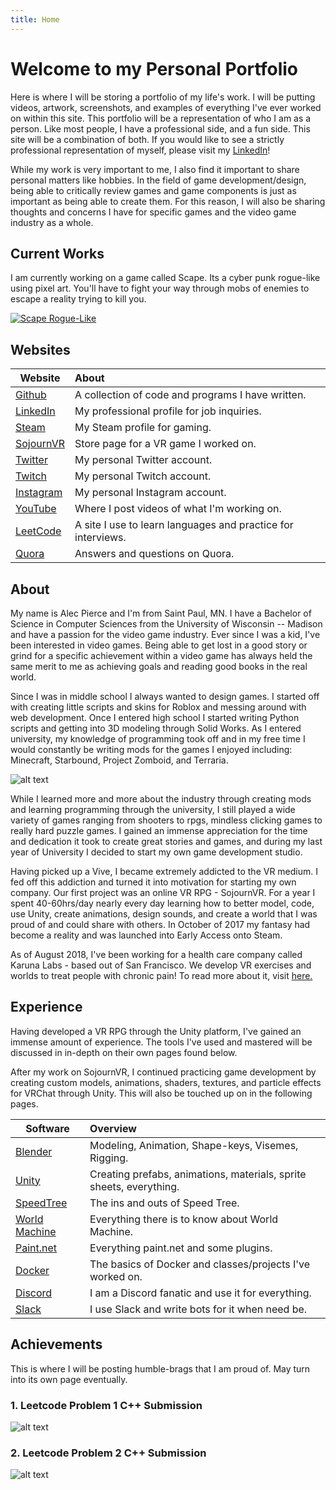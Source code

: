 ```yaml
---
title: Home
---
```


# Welcome to my Personal Portfolio

Here is where I will be storing a portfolio of my life's work. I will be putting videos, artwork, screenshots, and examples of everything I've ever worked on within this site. This portfolio will
be a representation of who I am as a person. Like most people, I have a professional side, and a
fun side. This site will be a combination of both. If you would like to see a strictly professional
representation of myself, please visit my [LinkedIn](https://linkedin.com/in/pierrce)!

While my work is very important to me, I also find it important to share personal matters like hobbies. In the field of game development/design, being able to critically review games and game components is just as important as being able to create them. For this reason, I will also be sharing thoughts and concerns I have for specific games and the video game industry as a whole.

## Current Works

I am currently working on a game called Scape. Its a cyber punk rogue-like using pixel art. You'll have to fight your way through mobs of enemies to escape a reality trying to kill you.

[![Scape Rogue-Like](http://img.youtube.com/vi/4N8u5OHmooo/0.jpg)](https://www.youtube.com/watch?v=4N8u5OHmooo)

## Websites

| Website    | About         
| ------------- |:-------------
| [Github](https://github.com/pierrce)    | A collection of code and programs I have written.
| [LinkedIn](https://linkedin.com/in/pierrce)    | My professional profile for job inquiries.     
| [Steam](https://steamcommunity.com/id/pierrce) | My Steam profile for gaming.     
| [SojournVR](https://store.steampowered.com/app/667050/SojournVR/) | Store page for a VR game I worked on.
| [Twitter](https://twitter.com/pierrcedesign) | My personal Twitter account.
| [Twitch](https://twitch.tv/pierrce_tv) | My personal Twitch account.
| [Instagram](https://www.instagram.com/pierrceinsta/) | My personal Instagram account.
| [YouTube](https://www.youtube.com/channel/UCGSwH9k2xJjrfi0QUokF8qQ?view_as=subscriber) | Where I post videos of what I'm working on.
| [LeetCode](https://leetcode.com/pierrce/) | A site I use to learn languages and practice for interviews.
| [Quora](https://www.quora.com/profile/Pierrce) | Answers and questions on Quora.

## About

My name is Alec Pierce and I'm from Saint Paul, MN. I have a Bachelor of Science in Computer Sciences from the University of Wisconsin -- Madison and have a passion for the video game industry. Ever since I was a kid, I've been interested in video games. Being able to get lost in a good story or grind for a specific achievement within a video game has always held the same merit to me as achieving goals and reading good books in the real world.

Since I was in middle school I always wanted to design games. I started off with creating little scripts and skins for Roblox and messing around with web development. Once I entered high school I started writing Python scripts and getting into 3D modeling through Solid Works. As I entered university, my knowledge of programming took off and in my free time I would constantly be writing mods for the games I enjoyed including: Minecraft, Starbound, Project Zomboid, and Terraria.

![alt text](https://community.playstarbound.com/attachments/dut-png.72626/ "Starbound Mod")

While I learned more and more about the industry through creating mods and learning programming through the university, I still played a wide variety of games ranging from shooters to rpgs, mindless clicking games to really hard puzzle games. I gained an immense appreciation for the time and dedication it took to create great stories and games, and during my last year of University I decided to start my own game development studio.

Having picked up a Vive, I became extremely addicted to the VR medium. I fed off this addiction and turned it into motivation for starting my own company. Our first project was an online VR RPG - SojournVR. For a year I spent 40-60hrs/day nearly every day learning how to better model, code, use Unity, create animations, design sounds, and create a world that I was proud of and could share with others. In October of 2017 my fantasy had become a reality and was launched into Early Access onto Steam.

As of August 2018, I've been working for a health care company called Karuna Labs - based out of San Francisco. We develop VR exercises and worlds to treat people with chronic pain! To read more about it, visit [here.](https://www.karunalabs.com/) 

## Experience

Having developed a VR RPG through the Unity platform, I've gained an immense amount of experience. The tools I've used and mastered will be discussed in in-depth on their own pages found below.

After my work on SojournVR, I continued practicing game development by creating custom models,
animations, shaders, textures, and particle effects for VRChat through Unity. This will also be
touched up on in the following pages.

| Software    | Overview         
| ------------- |:-------------
| [Blender](https://pierrce.github.io/blender)   | Modeling, Animation, Shape-keys, Visemes, Rigging.
| [Unity](https://pierrce.github.io/unity)   | Creating prefabs, animations, materials, sprite sheets, everything.
| [SpeedTree](https://pierrce.github.io/speedtree) | The ins and outs of Speed Tree.    
| [World Machine](https://pierrce.github.io/worldmachine) | Everything there is to know about World Machine.
| [Paint.net](https://pierrce.github.io/paintnet) | Everything paint.net and some plugins.
| [Docker](https://pierrce.github.io/docker) | The basics of Docker and classes/projects I've worked on.
| [Discord](https://pierrce.github.io/discord)| I am a Discord fanatic and use it for everything.
| [Slack](https://pierrce.github.io/slack)| I use Slack and write bots for it when need be.

## Achievements

This is where I will be posting humble-brags that I am proud of. May turn into its own page eventually.

### 1. Leetcode Problem 1 C++ Submission
![alt text](https://pierrce.github.io/images/hype.PNG "Leetcode Problem 1")

### 2. Leetcode Problem 2 C++ Submission
![alt text](https://pierrce.github.io/images/happy.png "Leetcode Problem 2")
